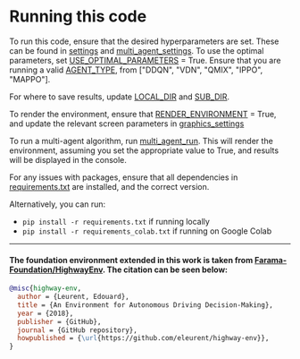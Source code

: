 ﻿# Running this code

To run this code, ensure that the desired hyperparameters are set. These can be found
in [settings](src/Utilities/settings.py) and [multi_agent_settings](src/Utilities/settings.py). To use the optimal
parameters, set [USE_OPTIMAL_PARAMETERS](src/Utilities/settings.py?parameter=USE_OPTIMAL_PARAMETERS) = True. Ensure that
you are running a valid [AGENT_TYPE](src/Utilities/settings.py?parameter=AGENT_TYPE),
from ["DDQN", "VDN", "QMIX", "IPPO", "MAPPO"].

For where to save results, update [LOCAL_DIR](src/Utilities/settings.py?parameter=LOCAL_DIR)
and [SUB_DIR](src/Utilities/settings.py?parameter=SUB_DIR).

To render the environment, ensure
that [RENDER_ENVIRONMENT](src/Utilities/settings.py?parameter=RENDER_ENVIRONMENT) = True, and update the relevant screen
parameters in [graphics_settings](src/Utilities/graphics_settings.py)

To run a multi-agent algorithm, run [multi_agent_run](src/multi_agent_run.py). This will render the environment,
assuming you set the appropriate value to True, and results will be displayed in the console.

For any issues with packages, ensure that all dependencies in [requirements.txt](requirements.txt) are installed, and
the correct version.

Alternatively, you can run:

- `pip install -r requirements.txt` if running locally
- `pip install -r requirements_colab.txt` if running on Google Colab

--------------------------------------------------------------------
#### The foundation environment extended in this work is taken from [Farama-Foundation/HighwayEnv](https://github.com/Farama-Foundation/HighwayEnv). The citation can be seen below:

```bibtex
@misc{highway-env,
  author = {Leurent, Edouard},
  title = {An Environment for Autonomous Driving Decision-Making},
  year = {2018},
  publisher = {GitHub},
  journal = {GitHub repository},
  howpublished = {\url{https://github.com/eleurent/highway-env}},
}
